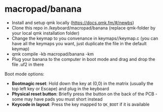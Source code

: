 # macropad/banana

- Install and setup qmk locally (https://docs.qmk.fm/#/newbs)
- Clone this repo in <qmk-folder>/keyboard/macropad/banana (replace qmk-folder by your local qmk installation folder)
- Change the keymap to you convenance in keymaps/<keymap-name>/keymap.c (you can have all the keymaps you want, just duplicate the file in the default keymap)
- qmk compile -kb macropad/banana -km <keymap-name>
- Plug your banana to the computer in boot mode and drag and drop the file .uf2 in there

Boot mode options:
* **Bootmagic reset**: Hold down the key at (0,0) in the matrix (usually the top left key or Escape) and plug in the keyboard
* **Physical reset button**: Briefly press the button on the back of the PCB - some may have pads you must short instead
* **Keycode in layout**: Press the key mapped to `QK_BOOT` if it is available